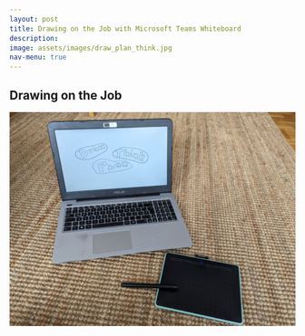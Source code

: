 ```yaml
---
layout: post
title: Drawing on the Job with Microsoft Teams Whiteboard
description: 
image: assets/images/draw_plan_think.jpg
nav-menu: true
---
```

## Drawing on the Job

![](assets/images/draw_plan_think.jpg)

